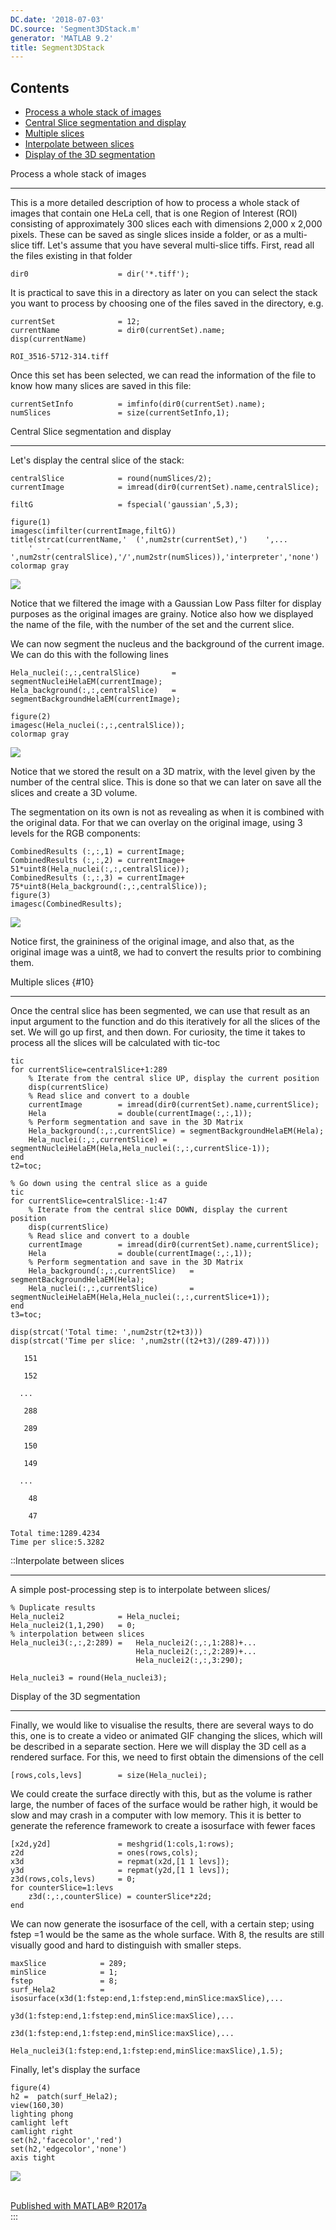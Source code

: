 ```yaml
---
DC.date: '2018-07-03'
DC.source: 'Segment3DStack.m'
generator: 'MATLAB 9.2'
title: Segment3DStack
---
```



Contents
--------

<div>

-   [Process a whole stack of images](#1)
-   [Central Slice segmentation and display](#4)
-   [Multiple slices](#10)
-   [Interpolate between slices](#11)
-   [Display of the 3D segmentation](#12)

</div>
<a name="1"/>
Process a whole stack of images 
</a>

-------------------------------



This is a more detailed description of how to process a whole stack of
images that contain one HeLa cell, that is one Region of Interest (ROI)
consisting of approximately 300 slices each with dimensions 2,000 x
2,000 pixels. These can be saved as single slices inside a folder, or as
a multi-slice tiff. Let\'s assume that you have several multi-slice
tiffs. First, read all the files existing in that folder

``` {.codeinput}
dir0                    = dir('*.tiff');
```

It is practical to save this in a directory as later on you can select
the stack you want to process by choosing one of the files saved in the
directory, e.g.

``` {.codeinput}
currentSet              = 12;
currentName             = dir0(currentSet).name;
disp(currentName)
```

``` {.codeoutput}
ROI_3516-5712-314.tiff
```

Once this set has been selected, we can read the information of the file
to know how many slices are saved in this file:

``` {.codeinput}
currentSetInfo          = imfinfo(dir0(currentSet).name);
numSlices               = size(currentSetInfo,1);
```

<a name="4"/>
Central Slice segmentation and display
</a>

--------------------------------------


Let\'s display the central slice of the stack:

``` {.codeinput}
centralSlice            = round(numSlices/2);
currentImage            = imread(dir0(currentSet).name,centralSlice);

filtG                   = fspecial('gaussian',5,3);

figure(1)
imagesc(imfilter(currentImage,filtG))
title(strcat(currentName,'  (',num2str(currentSet),')    ',...
    '   -  ',num2str(centralSlice),'/',num2str(numSlices)),'interpreter','none')
colormap gray
```

![](Figures/Segment3DStack_01.png)

Notice that we filtered the image with a Gaussian Low Pass filter for
display purposes as the original images are grainy. Notice also how we
displayed the name of the file, with the number of the set and the
current slice.

We can now segment the nucleus and the background of the current image.
We can do this with the following lines

``` {.codeinput}
Hela_nuclei(:,:,centralSlice)       = segmentNucleiHelaEM(currentImage);
Hela_background(:,:,centralSlice)   = segmentBackgroundHelaEM(currentImage);

figure(2)
imagesc(Hela_nuclei(:,:,centralSlice));
colormap gray
```

![](Figures/Segment3DStack_02.png)

Notice that we stored the result on a 3D matrix, with the level given by
the number of the central slice. This is done so that we can later on
save all the slices and create a 3D volume.

The segmentation on its own is not as revealing as when it is combined
with the original data. For that we can overlay on the original image,
using 3 levels for the RGB components:

``` {.codeinput}
CombinedResults (:,:,1) = currentImage;
CombinedResults (:,:,2) = currentImage+ 51*uint8(Hela_nuclei(:,:,centralSlice));
CombinedResults (:,:,3) = currentImage+ 75*uint8(Hela_background(:,:,centralSlice));
figure(3)
imagesc(CombinedResults);
```

![](Figures/Segment3DStack_03.png)

Notice first, the graininess of the original image, and also that, as
the original image was a uint8, we had to convert the results prior to
combining them.

<a name="10"/>
Multiple slices {#10}
</a>

---------------



Once the central slice has been segmented, we can use that result as an
input argument to the function and do this iteratively for all the
slices of the set. We will go up first, and then down. For curiosity,
the time it takes to process all the slices will be calculated with
tic-toc

``` {.codeinput}
tic
for currentSlice=centralSlice+1:289
    % Iterate from the central slice UP, display the current position
    disp(currentSlice)
    % Read slice and convert to a double
    currentImage        = imread(dir0(currentSet).name,currentSlice);
    Hela                = double(currentImage(:,:,1));
    % Perform segmentation and save in the 3D Matrix
    Hela_background(:,:,currentSlice) = segmentBackgroundHelaEM(Hela);
    Hela_nuclei(:,:,currentSlice) = segmentNucleiHelaEM(Hela,Hela_nuclei(:,:,currentSlice-1));
end
t2=toc;

% Go down using the central slice as a guide
tic
for currentSlice=centralSlice:-1:47
    % Iterate from the central slice DOWN, display the current position
    disp(currentSlice)
    % Read slice and convert to a double
    currentImage        = imread(dir0(currentSet).name,currentSlice);
    Hela                = double(currentImage(:,:,1));
    % Perform segmentation and save in the 3D Matrix
    Hela_background(:,:,currentSlice)   = segmentBackgroundHelaEM(Hela);
    Hela_nuclei(:,:,currentSlice)       = segmentNucleiHelaEM(Hela,Hela_nuclei(:,:,currentSlice+1));
end
t3=toc;

disp(strcat('Total time: ',num2str(t2+t3)))
disp(strcat('Time per slice: ',num2str((t2+t3)/(289-47))))
```

``` {.codeoutput}
   151

   152

  ...
  
   288

   289

   150

   149

  ...

    48

    47

Total time:1289.4234
Time per slice:5.3282
```

<a name="11"/>
::Interpolate between slices 
</a>


--------------------------



A simple post-processing step is to interpolate between slices/

``` {.codeinput}
% Duplicate results
Hela_nuclei2            = Hela_nuclei;
Hela_nuclei2(1,1,290)   = 0;
% interpolation between slices
Hela_nuclei3(:,:,2:289) =   Hela_nuclei2(:,:,1:288)+...
                            Hela_nuclei2(:,:,2:289)+...
                            Hela_nuclei2(:,:,3:290);

Hela_nuclei3 = round(Hela_nuclei3);
```

<a name="12"/>
Display of the 3D segmentation
</a>


------------------------------




Finally, we would like to visualise the results, there are several ways
to do this, one is to create a video or animated GIF changing the
slices, which will be described in a separate section. Here we will
display the 3D cell as a rendered surface. For this, we need to first
obtain the dimensions of the cell

``` {.codeinput}
[rows,cols,levs]        = size(Hela_nuclei);
```

We could create the surface directly with this, but as the volume is
rather large, the number of faces of the surface would be rather high,
it would be slow and may crash in a computer with low memory. This it is
better to generate the reference framework to create a isosurface with
fewer faces

``` {.codeinput}
[x2d,y2d]               = meshgrid(1:cols,1:rows);
z2d                     = ones(rows,cols);
x3d                     = repmat(x2d,[1 1 levs]);
y3d                     = repmat(y2d,[1 1 levs]);
z3d(rows,cols,levs)     = 0;
for counterSlice=1:levs
    z3d(:,:,counterSlice) = counterSlice*z2d;
end
```

We can now generate the isosurface of the cell, with a certain step;
using fstep =1 would be the same as the whole surface. With 8, the
results are still visually good and hard to distinguish with smaller
steps.

``` {.codeinput}
maxSlice            = 289;
minSlice            = 1;
fstep               = 8;
surf_Hela2          = isosurface(x3d(1:fstep:end,1:fstep:end,minSlice:maxSlice),...
                                 y3d(1:fstep:end,1:fstep:end,minSlice:maxSlice),...
                                 z3d(1:fstep:end,1:fstep:end,minSlice:maxSlice),...
                        Hela_nuclei3(1:fstep:end,1:fstep:end,minSlice:maxSlice),1.5);
```

Finally, let\'s display the surface

``` {.codeinput}
figure(4)
h2 =  patch(surf_Hela2);
view(160,30)
lighting phong
camlight left
camlight right
set(h2,'facecolor','red')
set(h2,'edgecolor','none')
axis tight
```

![](Figures/Segment3DStack_04.png)

\
[Published with MATLAB®
R2017a](http://www.mathworks.com/products/matlab/)\
:::
